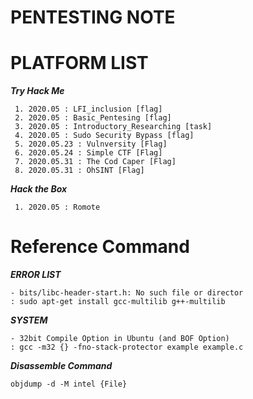 # PENTESTING NOTE

# PLATFORM LIST
***Try Hack Me***
```
 1. 2020.05 : LFI_inclusion [flag] 
 2. 2020.05 : Basic_Pentesing [flag]
 3. 2020.05 : Introductory_Researching [task]
 4. 2020.05 : Sudo Security Bypass [flag]  
 5. 2020.05.23 : Vulnversity [Flag] 
 6. 2020.05.24 : Simple CTF [Flag] 
 7. 2020.05.31 : The Cod Caper [Flag] 
 8. 2020.05.31 : OhSINT [Flag] 
```

***Hack the Box*** 
```
 1. 2020.05 : Romote
```
# Reference Command

***ERROR LIST***
```
- bits/libc-header-start.h: No such file or director
: sudo apt-get install gcc-multilib g++-multilib
```

***SYSTEM***
```
- 32bit Compile Option in Ubuntu (and BOF Option)
: gcc -m32 {} -fno-stack-protector example example.c 
```

***Disassemble Command***
```
objdump -d -M intel {File}
```
